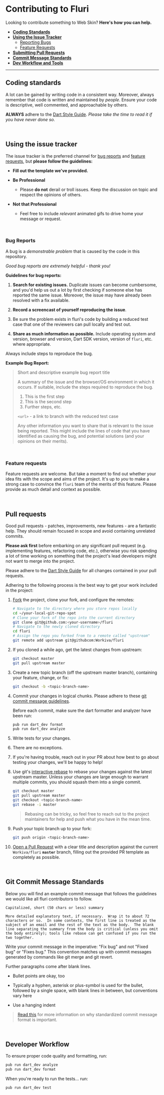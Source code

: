 # Contributing to Fluri

Looking to contribute something to Web Skin? __Here's how you can help.__

+ __[Coding Standards](#coding-standards)__
+ __[Using the Issue Tracker](#using-the-issue-tracker)__
  + [Reporting Bugs](#bug-reports)
  + [Feature Requests](#feature-requests)
+ __[Submitting Pull Requests](#pull-requests)__
+ __[Commit Message Standards](#git-commit-message-standards)__
+ __[Dev Workflow and Tools](#dev-workflow)__


---


## Coding standards

A lot can be gained by writing code in a consistent way. Moreover, always
remember that code is written and maintained by _people_. Ensure your code is
descriptive, well commented, and approachable by others.

__ALWAYS__ adhere to the [Dart Style Guide][dart-style-guide]. _Please take the
time to read it if you have never done so._


&nbsp;


## Using the issue tracker

The issue tracker is the preferred channel for [bug reports](#bug-reports) and
[feature requests](#feature-requests), but __please follow the guidelines:__

  + __Fill out the template we've provided.__

  + __Be Professional__
    + Please __do not__ derail or troll issues. Keep the discussion on topic and
    respect the opinions of others.

  + __Not that Professional__
    + Feel free to include _relevant_ animated gifs to drive home your message
      or request.


&nbsp;


### Bug Reports

A bug is a _demonstrable problem_ that is caused by the code in this repository.

_Good bug reports are extremely helpful - thank you!_

__Guidelines for bug reports:__

1. __Search for existing issues.__ Duplicate issues can become cumbersome, and
   you'd help us out a lot by first checking if someone else has reported the
   same issue. Moreover, the issue may have already been resolved with a fix
   available.

2. __Record a screencast of yourself reproducing the issue__. 
  1. Be sure the problem exists in fluri's code by building a reduced test case
     that one of the reviewers can pull locally and test out.

3. __Share as much information as possible.__ Include operating system and
   version, browser and version, Dart SDK version, version of `fluri`, etc. 
   where appropriate. 

Always include steps to reproduce the bug.

__Example Bug Report:__

> Short and descriptive example bug report title
>
> A summary of the issue and the browser/OS environment in which it occurs. If
> suitable, include the steps required to reproduce the bug.
>
> 1. This is the first step
> 2. This is the second step
> 3. Further steps, etc.
>
> `<url>` - a link to branch with the reduced test case
>
> Any other information you want to share that is relevant to the issue being
> reported. This might include the lines of code that you have identified as
> causing the bug, and potential solutions (and your opinions on their
> merits).


&nbsp;


### Feature requests

Feature requests are welcome. But take a moment to find out whether your idea
fits with the scope and aims of the project. It's up to *you* to make a strong
case to convince the `fluri` team of the merits of this feature. Please provide
as much detail and context as possible.


&nbsp;
&nbsp;


## Pull requests

Good pull requests - patches, improvements, new features - are a fantastic help.
They should remain focused in scope and avoid containing unrelated commits.

__Please ask first__ before embarking on any significant pull request (e.g.
implementing features, refactoring code, etc.), otherwise you risk spending a
lot of time working on something that the project's lead developers might not
want to merge into the project.

Please adhere to the [Dart Style Guide][dart-style-guide] for all changes
contained in your pull requests.

Adhering to the following process is the best way to get your work included in
the project:

1. [Fork](http://help.github.com/fork-a-repo/) the project, clone your fork,
   and configure the remotes:

   ```bash
   # Navigate to the directory where you store repos locally
   cd ~/your-local-git-repo-spot
   # Clone your fork of the repo into the current directory
   git clone git@github.com:<your-username>/fluri
   # Navigate to the newly cloned directory
   cd fluri
   # Assign the repo you forked from to a remote called "upstream"
   git remote add upstream git@githubcom:Workiva/fluri
   ```

1. If you cloned a while ago, get the latest changes from upstream:

   ```bash
   git checkout master
   git pull upstream master
   ```

1. Create a new topic branch (off the upstream master branch), containing your
   feature, change, or fix:

   ```bash
   git checkout -b <topic-branch-name>
   ```

1. Commit your changes in logical chunks. Please adhere to these
   [git commit message guidelines](#git-commit-message-standards).
   
   Before each commit, make sure the dart formatter and analyzer have been run:
   
   ```bash
   pub run dart_dev format
   pub run dart_dev analyze
   ```

1. Write tests for your changes.
  1. There are no exceptions.
  1. If you're having trouble, reach out in your PR about how best to go about
     testing your changes, we'll be happy to help!

1. Use git's [interactive rebase][interactive-rebase] to rebase your changes
   against the latest upstream master. Unless your changes are large enough to
   warrant multiple commits, you should squash them into a single commit.
   
   ```bash
   git checkout master
   git pull upstream master
   git checkout <topic-branch-name>
   git rebase -i master
   ```
   
   > Rebasing can be tricky, so feel free to reach out to the project
   > maintainers for help and push what you have in the mean time.

1. Push your topic branch up to your fork:

   ```bash
   git push origin <topic-branch-name>
   ```

1. [Open a Pull Request][using-pull-requests] with a clear title and description
   against the current `Workiva/fluri` __`master`__ branch, filling out the
   provided PR template as completely as possible.

&nbsp;
&nbsp;

## Git Commit Message Standards

Below you will find an example commit message that follows the guidelines we
would like all fluri contributors to follow.

```
Capitalized, short (50 chars or less) summary

More detailed explanatory text, if necessary.  Wrap it to about 72
characters or so.  In some contexts, the first line is treated as the
subject of an email and the rest of the text as the body.  The blank
line separating the summary from the body is critical (unless you omit
the body entirely); tools like rebase can get confused if you run the
two together.
```

Write your commit message in the imperative: "Fix bug" and not "Fixed bug" or
"Fixes bug." This convention matches up with commit messages generated by
commands like git merge and git revert.

Further paragraphs come after blank lines.

+ Bullet points are okay, too

+ Typically a hyphen, asterisk or plus-symbol is used for the bullet, followed
  by a single space, with blank lines in between, but conventions vary here

+ Use a hanging indent

> [Read this][git-commit-messages] for more information on why standardized commit message format is important.

&nbsp;
&nbsp;

## Developer Workflow

To ensure proper code quality and formatting, run:

```bash
pub run dart_dev analyze
pub run dart_dev format
```

When you're ready to run the tests... run:

```bash
pub run dart_dev test
```



[dart-style-guide]: https://www.dartlang.org/articles/style-guide/
[git-commit-messages]: http://tbaggery.com/2008/04/19/a-note-about-git-commit-messages.html
[interactive-rebase]: https://help.github.com/articles/interactive-rebase
[using-pull-requests]: https://help.github.com/articles/using-pull-requests/
